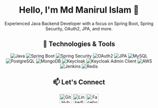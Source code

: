 <!-- Header Section -->
<h1 align="center">Hello, I'm Md Manirul Islam 👋</h1>

<!-- Introduction Section -->
<p align="center">Experienced Java Backend Developer with a focus on Spring Boot, Spring Security, OAuth2, JPA, and more.</p>

<!-- Technologies & Tools Section -->
<h2 align="center">🔧 Technologies & Tools</h2>
<p align="center">
  <img src="https://img.shields.io/badge/Java-ED8B00?style=for-the-badge&logo=java&logoColor=white" alt="Java">
  <img src="https://img.shields.io/badge/Spring%20Boot-6DB33F?style=for-the-badge&logo=spring&logoColor=white" alt="Spring Boot">
  <img src="https://img.shields.io/badge/Spring%20Security-6DB33F?style=for-the-badge&logo=spring&logoColor=white" alt="Spring Security">
  <img src="https://img.shields.io/badge/OAuth2-2E71E5?style=for-the-badge&logo=oauth&logoColor=white" alt="OAuth2">
  <img src="https://img.shields.io/badge/JPA-3E82B6?style=for-the-badge&logo=java&logoColor=white" alt="JPA">
  <img src="https://img.shields.io/badge/MySQL-4479A1?style=for-the-badge&logo=mysql&logoColor=white" alt="MySQL">
  <img src="https://img.shields.io/badge/PostgreSQL-336791?style=for-the-badge&logo=postgresql&logoColor=white" alt="PostgreSQL">
  <img src="https://img.shields.io/badge/MongoDB-47A248?style=for-the-badge&logo=mongodb&logoColor=white" alt="MongoDB">
  <img src="https://img.shields.io/badge/Keycloak-EB2F96?style=for-the-badge&logo=keycloak&logoColor=white" alt="Keycloak">
  <img src="https://img.shields.io/badge/Keycloak%20Admin%20Client-EB2F96?style=for-the-badge&logo=keycloak&logoColor=white" alt="Keycloak Admin Client">
  <img src="https://img.shields.io/badge/AWS-232F3E?style=for-the-badge&logo=amazon-aws&logoColor=white" alt="AWS">
  <img src="https://img.shields.io/badge/Jenkins-D24939?style=for-the-badge&logo=jenkins&logoColor=white" alt="Jenkins">
  <img src="https://img.shields.io/badge/Redis-DC382D?style=for-the-badge&logo=redis&logoColor=white" alt="Redis">
</p>

<!-- Let's Connect Section -->
<h2 align="center">📫 Let's Connect</h2>
<p align="center">
  <a href="https://github.com/monircse021" target="blank"><img align="center" src="https://raw.githubusercontent.com/rahuldkjain/github-profile-readme-generator/master/src/images/icons/Social/github.svg" alt="GitHub" height="30" width="40" /></a>
  <a href="https://www.linkedin.com/in/mohammad-manirul-islam-b74a0066/" target="blank"><img align="center" src="https://raw.githubusercontent.com/rahuldkjain/github-profile-readme-generator/master/src/images/icons/Social/linked-in-alt.svg" alt="LinkedIn" height="30" width="40" /></a>
  <a href="https://www.facebook.com/monir.islam.33" target="blank"><img align="center" src="https://raw.githubusercontent.com/rahuldkjain/github-profile-readme-generator/master/src/images/icons/Social/facebook.svg" alt="Facebook" height="30" width="40" /></a>
</p>


